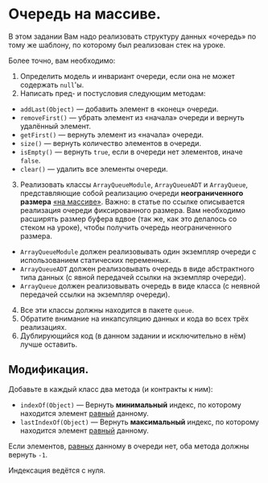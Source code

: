 # Очередь на массиве.

В этом задании Вам надо реализовать структуру данных «очередь» по тому же шаблону, по которому был реализован стек на уроке.

Более точно, вам необходимо:
1. Определить модель и инвариант очереди, если она не может содержать `null`'ы.
2. Написать пред- и постусловия следующим методам:
  - `addLast(Object)` — добавить элемент в «конец» очереди.
  - `removeFirst()` — убрать элемент из «начала» очереди и вернуть удалённый элемент.
  - `getFirst()` — вернуть элемент из «начала» очереди.
  - `size()` — вернуть количество элементов в очереди.
  - `isEmpty()` — вернуть `true`, если в очереди нет элементов, иначе `false`.
  - `clear()` — удалить все элементы очереди.
3. Реализовать классы `ArrayQueueModule`, `ArrayQueueADT` и `ArrayQueue`, представляющие собой реализацию очереди **неограниченного размера** [«на массиве»](https://en.wikipedia.org/wiki/Circular_buffer).
   Важно: в статье по ссылке описывается реализация очереди фиксированного размера.
   Вам необходимо расширять размер буфера вдвое (так же, как это делалось со стеком на уроке), чтобы получить очередь неограниченного размера.
  - `ArrayQueueModule` должен реализовывать один экземпляр очереди с использованием статических переменных.
  - `ArrayQueueADT` должен реализовывать очередь в виде абстрактного типа данных (с явной передачей ссылки на экземпляр очереди).
  - `ArrayQueue` должен реализовывать очередь в виде класса (с неявной передачей ссылки на экземпляр очереди).
4. Все эти классы должны находится в пакете `queue`.
5. Обратите внимание на инкапсуляцию данных и кода во всех трёх реализациях.
6. Дублирующийся код (в данном задании и исключительно в нём) лучше оставить.

## Модификация.

Добавьте в каждый класс два метода (и контракты к ним):
- `indexOf(Object)` — Вернуть **минимальный** индекс, по которому находится элемент [равный](https://docs.oracle.com/en/java/javase/17/docs/api/java.base/java/lang/Object.html#equals(java.lang.Object)) данному. 
- `lastIndexOf(Object)` — Вернуть **максимальный** индекс, по которому находится элемент [равный](https://docs.oracle.com/en/java/javase/17/docs/api/java.base/java/lang/Object.html#equals(java.lang.Object)) данному.

Если элементов, [равных](https://docs.oracle.com/en/java/javase/17/docs/api/java.base/java/lang/Object.html#equals(java.lang.Object)) данному в очереди нет, оба метода должны вернуть `-1`.

Индексация ведётся с нуля.
